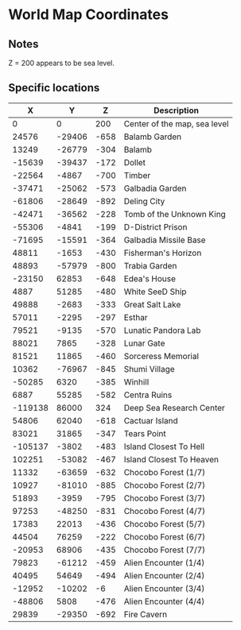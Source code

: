 # World Map Coordinates

## Notes
Z = 200 appears to be sea level.

## Specific locations
|X|Y|Z|Description|
|-|-|-|-|
|0|0|200|Center of the map, sea level|
|24576|-29406|-658|Balamb Garden|
|13249|-26779|-304|Balamb|
|-15639|-39437|-172|Dollet|
|-22564|-4867|-700|Timber|
|-37471|-25062|-573|Galbadia Garden|
|-61806|-28649|-892|Deling City|
|-42471|-36562|-228|Tomb of the Unknown King|
|-55306|-4841|-199|D-District Prison|
|-71695|-15591|-364|Galbadia Missile Base|
|48811|-1653|-430|Fisherman's Horizon|
|48893|-57979|-800|Trabia Garden|
|-23150|62853|-648|Edea's House|
|4887|51285|-480|White SeeD Ship|
|49888|-2683|-333|Great Salt Lake|
|57011|-2295|-297|Esthar|
|79521|-9135|-570|Lunatic Pandora Lab|
|88021|7865|-328|Lunar Gate|
|81521|11865|-460|Sorceress Memorial|
|10362|-76967|-845|Shumi Village|
|-50285|6320|-385|Winhill|
|6887|55285|-582|Centra Ruins|
|-119138|86000|324|Deep Sea Research Center|
|54806|62040|-618|Cactuar Island|
|83021|31865|-347|Tears Point|
|-105137|-3802|-483|Island Closest To Hell|
|102251|-53082|-467|Island Closest To Heaven|
|11332|-63659|-632|Chocobo Forest (1/7)|
|10927|-81010|-885|Chocobo Forest (2/7)|
|51893|-3959|-795|Chocobo Forest (3/7)|
|97253|-48250|-831|Chocobo Forest (4/7)|
|17383|22013|-436|Chocobo Forest (5/7)|
|44504|76259|-222|Chocobo Forest (6/7)|
|-20953|68906|-435|Chocobo Forest (7/7)|
|79823|-61212|-459|Alien Encounter (1/4)|
|40495|54649|-494|Alien Encounter (2/4)|
|-12952|-10202|-6|Alien Encounter (3/4)|
|-48806|5808|-476|Alien Encounter (4/4)|
|29839|-29350|-692|Fire Cavern|
